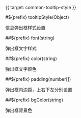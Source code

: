 {{ target: common-tooltip-style }}

#${prefix} tooltipStyle(Object)

信息弹出框样式设置

##${prefix} font(string)

弹出框文字样式

##${prefix} color(string)

弹出框文字颜色

##${prefix} padding(number[])

弹出框内边距，上右下左分别设置

##${prefix} bgColor(string)

弹出框背景色